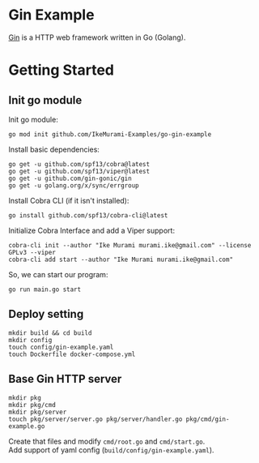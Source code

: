 # Gin Example

[Gin](https://github.com/gin-gonic/gin) is a HTTP web framework written in Go (Golang).

# Getting Started

## Init go module

Init go module:

```
go mod init github.com/IkeMurami-Examples/go-gin-example
```

Install basic dependencies:

```
go get -u github.com/spf13/cobra@latest
go get -u github.com/spf13/viper@latest
go get -u github.com/gin-gonic/gin
go get -u golang.org/x/sync/errgroup
```

Install Cobra CLI (if it isn't installed):

```
go install github.com/spf13/cobra-cli@latest
```

Initialize Cobra Interface and add a Viper support:

```
cobra-cli init --author "Ike Murami murami.ike@gmail.com" --license GPLv3 --viper
cobra-cli add start --author "Ike Murami murami.ike@gmail.com" 
```

So, we can start our program:

```
go run main.go start
```

## Deploy setting

```
mkdir build && cd build
mkdir config
touch config/gin-example.yaml
touch Dockerfile docker-compose.yml
```

## Base Gin HTTP server

```
mkdir pkg
mkdir pkg/cmd
mkdir pkg/server
touch pkg/server/server.go pkg/server/handler.go pkg/cmd/gin-example.go
```

Create that files and modify `cmd/root.go` and `cmd/start.go`.  
Add support of yaml config (`build/config/gin-example.yaml`).